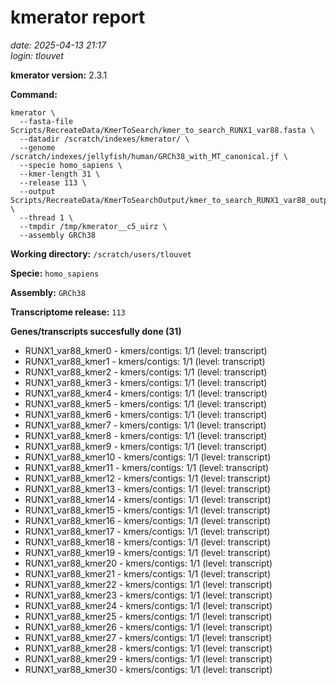 # kmerator report
*date: 2025-04-13 21:17*  
*login: tlouvet*

**kmerator version:** 2.3.1

**Command:**

```
kmerator \
  --fasta-file Scripts/RecreateData/KmerToSearch/kmer_to_search_RUNX1_var88.fasta \
  --datadir /scratch/indexes/kmerator/ \
  --genome /scratch/indexes/jellyfish/human/GRCh38_with_MT_canonical.jf \
  --specie homo_sapiens \
  --kmer-length 31 \
  --release 113 \
  --output Scripts/RecreateData/KmerToSearchOutput/kmer_to_search_RUNX1_var88_output \
  --thread 1 \
  --tmpdir /tmp/kmerator__c5_uirz \
  --assembly GRCh38
```

**Working directory:** `/scratch/users/tlouvet`

**Specie:** `homo_sapiens`

**Assembly:** `GRCh38`

**Transcriptome release:** `113`

**Genes/transcripts succesfully done (31)**

- RUNX1_var88_kmer0 - kmers/contigs: 1/1 (level: transcript)
- RUNX1_var88_kmer1 - kmers/contigs: 1/1 (level: transcript)
- RUNX1_var88_kmer2 - kmers/contigs: 1/1 (level: transcript)
- RUNX1_var88_kmer3 - kmers/contigs: 1/1 (level: transcript)
- RUNX1_var88_kmer4 - kmers/contigs: 1/1 (level: transcript)
- RUNX1_var88_kmer5 - kmers/contigs: 1/1 (level: transcript)
- RUNX1_var88_kmer6 - kmers/contigs: 1/1 (level: transcript)
- RUNX1_var88_kmer7 - kmers/contigs: 1/1 (level: transcript)
- RUNX1_var88_kmer8 - kmers/contigs: 1/1 (level: transcript)
- RUNX1_var88_kmer9 - kmers/contigs: 1/1 (level: transcript)
- RUNX1_var88_kmer10 - kmers/contigs: 1/1 (level: transcript)
- RUNX1_var88_kmer11 - kmers/contigs: 1/1 (level: transcript)
- RUNX1_var88_kmer12 - kmers/contigs: 1/1 (level: transcript)
- RUNX1_var88_kmer13 - kmers/contigs: 1/1 (level: transcript)
- RUNX1_var88_kmer14 - kmers/contigs: 1/1 (level: transcript)
- RUNX1_var88_kmer15 - kmers/contigs: 1/1 (level: transcript)
- RUNX1_var88_kmer16 - kmers/contigs: 1/1 (level: transcript)
- RUNX1_var88_kmer17 - kmers/contigs: 1/1 (level: transcript)
- RUNX1_var88_kmer18 - kmers/contigs: 1/1 (level: transcript)
- RUNX1_var88_kmer19 - kmers/contigs: 1/1 (level: transcript)
- RUNX1_var88_kmer20 - kmers/contigs: 1/1 (level: transcript)
- RUNX1_var88_kmer21 - kmers/contigs: 1/1 (level: transcript)
- RUNX1_var88_kmer22 - kmers/contigs: 1/1 (level: transcript)
- RUNX1_var88_kmer23 - kmers/contigs: 1/1 (level: transcript)
- RUNX1_var88_kmer24 - kmers/contigs: 1/1 (level: transcript)
- RUNX1_var88_kmer25 - kmers/contigs: 1/1 (level: transcript)
- RUNX1_var88_kmer26 - kmers/contigs: 1/1 (level: transcript)
- RUNX1_var88_kmer27 - kmers/contigs: 1/1 (level: transcript)
- RUNX1_var88_kmer28 - kmers/contigs: 1/1 (level: transcript)
- RUNX1_var88_kmer29 - kmers/contigs: 1/1 (level: transcript)
- RUNX1_var88_kmer30 - kmers/contigs: 1/1 (level: transcript)
